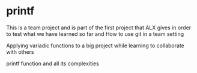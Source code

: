 # printf
This is a team project and is part of the first project that ALX gives in order to test what we have learned so far and 
How to use git in a team setting


Applying variadic functions to a big project while learning to collaborate with others


printf function and all its complexities

